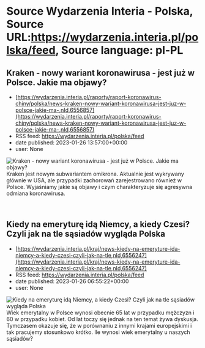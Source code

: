 # Source Wydarzenia Interia - Polska, Source URL:https://wydarzenia.interia.pl/polska/feed, Source language: pl-PL

## Kraken - nowy wariant koronawirusa - jest już w Polsce. Jakie ma objawy?
 - [https://wydarzenia.interia.pl/raporty/raport-koronawirus-chiny/polska/news-kraken-nowy-wariant-koronawirusa-jest-juz-w-polsce-jakie-ma-,nId,6556857](https://wydarzenia.interia.pl/raporty/raport-koronawirus-chiny/polska/news-kraken-nowy-wariant-koronawirusa-jest-juz-w-polsce-jakie-ma-,nId,6556857)
 - RSS feed: https://wydarzenia.interia.pl/polska/feed
 - date published: 2023-01-26 13:57:00+00:00
 - user: None

<p><a href="https://wydarzenia.interia.pl/raporty/raport-koronawirus-chiny/polska/news-kraken-nowy-wariant-koronawirusa-jest-juz-w-polsce-jakie-ma-,nId,6556857"><img align="left" alt="Kraken - nowy wariant koronawirusa - jest już w Polsce. Jakie ma objawy?" src="https://i.iplsc.com/kraken-nowy-wariant-koronawirusa-jest-juz-w-polsce-jakie-ma/000G7TBMT8PVC2AA-C321.jpg" /></a>Kraken jest nowym subwariantem omikrona. Aktualnie jest wykrywany głównie w USA, ale przypadki zachorowań zarejestrowano również w Polsce. Wyjaśniamy jakie są objawy i czym charakteryzuje się agresywna odmiana koronawirusa.</p><br clear="all" />

## Kiedy na emeryturę idą Niemcy, a kiedy Czesi? Czyli jak na tle sąsiadów wygląda Polska
 - [https://wydarzenia.interia.pl/kraj/news-kiedy-na-emeryture-ida-niemcy-a-kiedy-czesi-czyli-jak-na-tle,nId,6556247](https://wydarzenia.interia.pl/kraj/news-kiedy-na-emeryture-ida-niemcy-a-kiedy-czesi-czyli-jak-na-tle,nId,6556247)
 - RSS feed: https://wydarzenia.interia.pl/polska/feed
 - date published: 2023-01-26 06:55:22+00:00
 - user: None

<p><a href="https://wydarzenia.interia.pl/kraj/news-kiedy-na-emeryture-ida-niemcy-a-kiedy-czesi-czyli-jak-na-tle,nId,6556247"><img align="left" alt="Kiedy na emeryturę idą Niemcy, a kiedy Czesi? Czyli jak na tle sąsiadów wygląda Polska" src="https://i.iplsc.com/kiedy-na-emeryture-ida-niemcy-a-kiedy-czesi-czyli-jak-na-tle/000GO05HJMIQ7PYR-C321.jpg" /></a>Wiek emerytalny w Polsce wynosi obecnie 65 lat w przypadku mężczyzn i 60 w przypadku kobiet. Od lat toczy się jednak na ten temat żywa dyskusja. Tymczasem okazuje się, że w porównaniu z innymi krajami europejskimi i tak pracujemy stosunkowo krótko. Ile wynosi wiek emerytalny u naszych sąsiadów?</p><br clear="all" />
